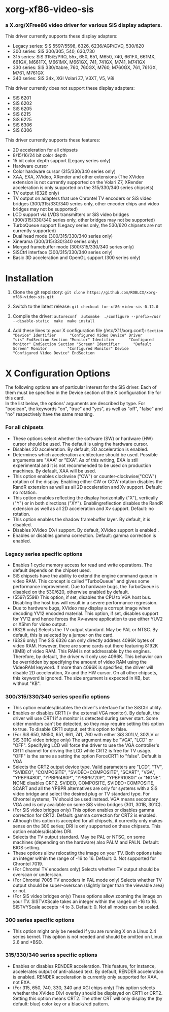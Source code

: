 # xorg-xf86-video-sis
### a X.org/XFree86 video driver for various SIS display adapters.
This driver currently supports these display adapters:
-  Legacy series: SiS 5597/5598, 6326, 6236/AGP/DVD, 530/620
-  300 series: SiS 300/305, 540, 630/730
-  315 series: SiS 315/E/PRO, 55x, 650, 651, M650, 740, 661FX, 661MX, 661GX, M661FX, M661MX, M661GX, 741, 741GX, M741, M741GX
-  330 series: SiS 330/Xabre, 760, 760GX, M760, M760GX, 761, 761GX, M761, M761GX
-  340 series: SiS 34x, XGI Volari Z7, V3XT, V5, V8i

This driver currently does not support these display adapters:  
-  SiS 6201
-  SiS 6202
-  SiS 6205
-  SiS 6215
-  SiS 6225
-  SiS 6306
-  SiS 6306

This driver currently supports these features:  
-  2D acceleration for all chipsets
-  8/15/16/24 bit color depth
-  15 bit color depth support (Legacy series only)
-  Hardware cursor
-  Color hardware cursor (315/330/340 series only)
-  XAA, EXA, XVideo, XRender and other extensions (The XVideo extension is not currently supported on the Volari Z7, XRender acceleration is only supported on the 315/330/340 series chipsets)
-  TV output (6326 only)
-  TV output on adapters that use Chrontel TV encoders or SiS video bridges (300/315/330/340 series only, other encoder chips and video bridges may not be supported)
-  LCD support via LVDS transmitters or SiS video bridges (300/315/330/340 series only, other bridges may not be supported)
-  TurboQueue support (Legacy series only, the 530/620 chipsets are not currently supported)
-  Dual head mode (300/315/330/340 series only)
-  Xinerama (300/315/330/340 series only)
-  Merged framebuffer mode (300/315/330/340 series only)
-  SiSCtrl interface (300/315/330/340 series only)
-  Basic 3D acceleration and OpenGL support (300 series only)  

# Installation 
1. Clone the git repoistory: `git clone https://github.com/ROBLCX/xorg-xf86-video-sis.git`
2. Switch to the latest release: `git checkout for-xf86-video-sis-0.12.0`
3. Compile the driver: 
`
autoreconf 
automake 
./configure --prefix=/usr --disable-static 
make 
make install
`

4. Add these lines to your X configuration file (/etc/X11/xorg.conf):
`Section "Device"
    Identifier      "Configured Video Device"
    Driver          "sis"
EndSection
Section "Monitor"
    Identifier      "Configured Monitor"
EndSection
Section "Screen"
    Identifier      "Default Screen"
    Monitor         "Configured Monitor"
    Device          "Configured Video Device"
EndSection`

# X Configuration Options
The following options are of particular interest for the SiS driver. Each of them must be specified in the Device section of the X configuration file for this card.  
In the list below, the options' arguments are described by type. For "boolean", the keywords "on", "true" and "yes", as well as "off", "false" and "no" respectively have the same meaning.  
### For all chipsets
- These options select whether the software (SW) or hardware (HW) cursor should be used. The default is using the hardware cursor.
- Disables 2D acceleration. By default, 2D acceleration is enabled.
- Determines which acceleration architecture should be used. Possible arguments are "XAA" or "EXA". As of this writing, EXA is still experimental and it is not recommended to be used on production machines. By default, XAA will be used.
- This option enables clockwise ("CW") or counter-clockwise("CCW") rotation of the display. Enabling either CW or CCW rotation disables the RandR extension as well as all 2D acceleration and Xv support. Default: no rotation.
- This option enables reflecting the display horizontally ("X"), vertically ("Y") or in both directions ("XY"). Enablingreflection disables the RandR extension as well as all 2D acceleration and Xv support. Default: no rotation.
- This option enables the shadow framebuffer layer. By default, it is disabled.
- Disables XVideo (Xv) support. By default, XVideo support is enabled .
- Enables or disables gamma correction. Default: gamma correction is enabled.

### Legacy series specific options
- Enables 1 cycle memory access for read and write operations. The default depends on the chipset used.
- SiS chipsets have the ability to extend the engine command queue in video RAM. This concept is called "TurboQueue" and gives some  performance improvement. Due to hardware bugs, the TurboQueue is disabled on the 530/620, otherwise enabled by default.
- (5597/5598) This option, if set, disables the CPU to VGA host bus.  Disabling the host bus will result in a severe performance regression.
- Due to hardware bugs, XVideo may display a corrupt image when decoding YV12 encoded material. This option, if set, disables support for YV12 and hence forces the Xv-aware application to use either YUV2 or XShm for video output.
- (6326 only) Selects the TV output standard. May be PAL or NTSC. By default, this is selected by a jumper on the card.
- (6326 only) The SiS 6326 can only directly address 4096K bytes of video RAM. However, there are some cards out there featuring 8192K (8MB) of video RAM. This RAM is not addressable by the engines. Therefore, by default, the driver will only use 4096K. This behavior can be overridden by specifying the amount of video RAM using the VideoRAM keyword. If more than 4096K is specified, the driver will disable 2D acceleration, Xv and the HW cursor. On all other chipsets, this keyword is ignored. The size argument is expected in KB, but without "KB".

### 300/315/330/340 series specific options
- This option enables/disables the driver's interface for the SiSCtrl utility.
- Enables or disables CRT1 (= the external VGA monitor). By default, the driver will use CRT1 if a monitor is detected during server start. Some older monitors can't be detected, so they may require setting this option to true. To disable CRT1 output, set this option to false.
- (For SiS 650, M650, 651, 661, 741, 760 with either SiS 301LV, 302LV or SiS 301C video bridge only) The argument may be "VGA", "LCD" or "OFF".  Specifying LCD will force the driver to use the VGA controller's CRT1 channel for driving the LCD while CRT2 is free for TV usage. "OFF" is the same as setting the option ForceCRT1 to "false". Default is VGA
- Selects the CRT2 output device type. Valid parameters are "LCD", "TV", "SVIDEO", "COMPOSITE", "SVIDEO+COMPOSITE", "SCART", "VGA", "YPBPR480I", "YPBPR480P", "YPBPR720P", "YPBPR1080I" or "NONE". NONE disables CRT2.  SVIDEO, COMPOSITE, SVIDEO+COMPOSITE, SCART and all the YPBPR alternatives are only for systems with a SiS video bridge and select the desired plug or TV standard type. For Chrontel systems, TV should be used instead. VGA means secondary VGA and is only available on some SiS video bridges (301, 301B, 301C).
- (For SiS video bridges only) This option enables or disables gamma correction for CRT2. Default: gamma correction for CRT2 is enabled.
- Although this option is accepted for all chipsets, it currently only makes sense on the 300 series; DRI is only supported on these chipsets. This option enables/disables DRI.
- Selects the TV output standard. May be PAL or NTSC, on some machines (depending on the hardware) also PALM and PALN. Default: BIOS setting.
- These options allow relocating the image on your TV. Both options take an integer within the range of -16 to 16. Default: 0. Not supported for Chrontel 7019.
- (For Chrontel TV encoders only) Selects whether TV output should be overscan or underscan.
- (For Chrontel 7005 TV encoders in PAL mode only) Selects whether TV output should be super-overscan (slightly larger than the viewable area) or not.
- (For SiS video bridges only) These options allow zooming the image on your TV. SISTVXScale takes an integer within the rangeb of -16 to 16.  SISTVYScale accepts -4 to 3. Default: 0. Not all modes can be scaled.

### 300 series specific options
- This option might only be needed if you are running X on a Linux 2.4 series kernel. This option is not needed and should be omitted on Linux 2.6 and *BSD.

### 315/330/340 series specific options
- Enables or disables RENDER acceleration. This feature, for instance, accelerates output of anti-aliased text. By default, RENDER acceleration is enabled. RENDER acceleration is currently only supported for XAA, not EXA.
- (For 315, 650, 740, 330, 340 and XGI chips only) This option selects whether the XVideo (Xv) overlay should be displayed on CRT1 or CRT2. Setting this option means CRT2. The other CRT will only display the (by default: blue) color key or a black/red pattern.
      

